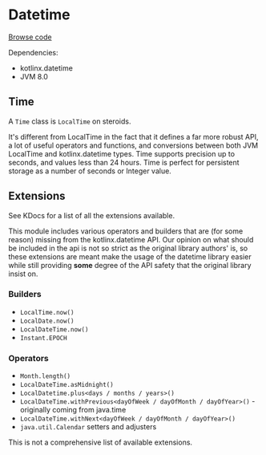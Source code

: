 # Datetime

[Browse code](https://github.com/respawn-app/kmmutils/tree/master/datetime/src/commonMain/kotlin/pro/respawn/kmmutils/datetime)

Dependencies:

* kotlinx.datetime
* JVM 8.0

## Time

A `Time` class is `LocalTime` on steroids.

It's different from LocalTime in the fact that it defines a far more robust API, a lot of useful operators and
functions, and conversions between both JVM LocalTime and kotlinx.datetime types.
Time supports precision up to seconds, and values less than 24 hours.
Time is perfect for persistent storage as a number of seconds or Integer value.

## Extensions

See KDocs for a list of all the extensions available.

This module includes various operators and builders that are (for some reason) missing from the kotlinx.datetime API.
Our opinion on what should be included in the api is not so strict as the original library authors' is,
so these extensions are meant make
the usage of the datetime library easier while still providing __some__ degree of the API safety that the original
library insist on.

### Builders

* `LocalTime.now()`
* `LocalDate.now()`
* `LocalDateTime.now()`
* `Instant.EPOCH`

### Operators

* `Month.length()`
* `LocalDateTime.asMidnight()`
* `LocalDatetime.plus<days / months / years>()`
* `LocalDateTime.withPrevious<dayOfWeek / dayOfMonth / dayOfYear>()` - originally coming from java.time
* `LocalDateTime.withNext<dayOfWeek / dayOfMonth / dayOfYear>()`
* `java.util.Calendar` setters and adjusters

This is not a comprehensive list of available extensions.
